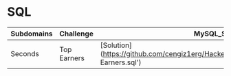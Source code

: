 # SQL
| Subdomains | Challenge  | MySQL_Solution  |
| ------- | --- | --- |
| Seconds | Top Earners | [Solution](https://github.com/cengiz1erg/HackerRank_Solutions/tree/main/SQL/'Top Earners.sql')  |
